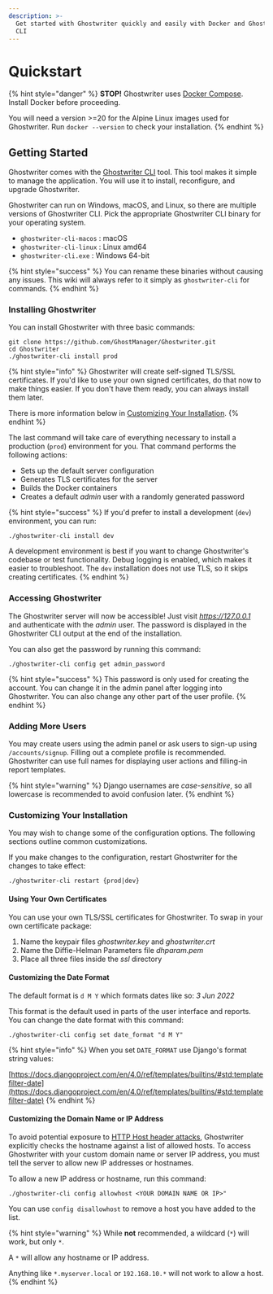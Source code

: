 ```yaml
---
description: >-
  Get started with Ghostwriter quickly and easily with Docker and Ghostwriter
  CLI
---
```


# Quickstart

{% hint style="danger" %}
**STOP!** Ghostwriter uses [Docker Compose](https://docs.docker.com/compose/). Install Docker before proceeding.

You will need a version >=20 for the Alpine Linux images used for Ghostwriter. Run `docker --version` to check your installation.
{% endhint %}

## Getting Started

Ghostwriter comes with the [Ghostwriter CLI](https://github.com/GhostManager/Ghostwriter\_CLI) tool. This tool makes it simple to manage the application. You will use it to install, reconfigure, and upgrade Ghostwriter.

Ghostwriter can run on Windows, macOS, and Linux, so there are multiple versions of Ghostwriter CLI. Pick the appropriate Ghostwriter CLI binary for your operating system.

* `ghostwriter-cli-macos` : macOS
* `ghostwriter-cli-linux` : Linux amd64
* `ghostwriter-cli.exe` : Windows 64-bit

{% hint style="success" %}
You can rename these binaries without causing any issues. This wiki will always refer to it simply as `ghostwriter-cli` for commands.
{% endhint %}

### Installing Ghostwriter

You can install Ghostwriter with three basic commands:

```
git clone https://github.com/GhostManager/Ghostwriter.git
cd Ghostwriter
./ghostwriter-cli install prod
```

{% hint style="info" %}
Ghostwriter will create self-signed TLS/SSL certificates. If you'd like to use your own signed certificates, do that now to make things easier. If you don't have them ready, you can always install them later.

There is more information below in [Customizing Your Installation](quickstart.md#customizing-your-installation).
{% endhint %}

The last command will take care of everything necessary to install a production (`prod`) environment for you. That command performs the following actions:

* Sets up the default server configuration
* Generates TLS certificates for the server
* Builds the Docker containers
* Creates a default _admin_ user with a randomly generated password

{% hint style="success" %}
If you'd prefer to install a development (`dev`) environment, you can run:&#x20;

`./ghostwriter-cli install dev`

A development environment is best if you want to change Ghostwriter's codebase or test functionality. Debug logging is enabled, which makes it easier to troubleshoot. The `dev` installation does not use TLS, so it skips creating certificates.
{% endhint %}

### Accessing Ghostwriter

The Ghostwriter server will now be accessible! Just visit _https://127.0.0.1_ and authenticate with the _admin_ user. The password is displayed in the Ghostwriter CLI output at the end of the installation.

You can also get the password by running this command:

`./ghostwriter-cli config get admin_password`

{% hint style="success" %}
This password is only used for creating the account. You can change it in the admin panel after logging into Ghostwriter. You can also change any other part of the user profile.
{% endhint %}

### Adding More Users

You may create users using the admin panel or ask users to sign-up using `/accounts/signup`. Filling out a complete profile is recommended. Ghostwriter can use full names for displaying user actions and filling-in report templates.

{% hint style="warning" %}
Django usernames are _case-sensitive_, so all lowercase is recommended to avoid confusion later.
{% endhint %}

### Customizing Your Installation

You may wish to change some of the configuration options. The following sections outline common customizations.

If you make changes to the configuration, restart Ghostwriter for the changes to take effect:

`./ghostwriter-cli restart {prod|dev}`

#### Using Your Own Certificates

You can use your own TLS/SSL certificates for Ghostwriter. To swap in your own certificate package:

1. Name the keypair files _ghostwriter.key_ and _ghostwriter.crt_
2. Name the Diffie-Helman Parameters file _dhparam.pem_
3. Place all three files inside the _ssl_ directory

#### Customizing the Date Format

The default format is `d M Y` which formats dates like so: _3 Jun 2022_

This format is the default used in parts of the user interface and reports. You can change the date format with this command:

`./ghostwriter-cli config set date_format "d M Y"`

{% hint style="info" %}
When you set `DATE_FORMAT` use Django's format string values:

[https://docs.djangoproject.com/en/4.0/ref/templates/builtins/#std:templatefilter-date](https://docs.djangoproject.com/en/4.0/ref/templates/builtins/#std:templatefilter-date)
{% endhint %}

#### Customizing the Domain Name or IP Address

To avoid potential exposure to [HTTP Host header attacks](https://portswigger.net/web-security/host-header), Ghostwriter explicitly checks the hostname against a list of allowed hosts. To access Ghostwriter with your custom domain name or server IP address, you must tell the server to allow new IP addresses or hostnames.

To allow a new IP address or hostname, run this command:

`./ghostwriter-cli config allowhost <YOUR DOMAIN NAME OR IP>"`

You can use `config disallowhost` to remove a host you have added to the list.

{% hint style="warning" %}
While **not** recommended, a wildcard (`*`) will work, but only `*`.

A `*` will allow any hostname or IP address.

Anything like `*.myserver.local` or `192.168.10.*` will not work to allow a host.
{% endhint %}
